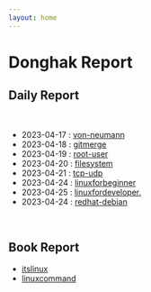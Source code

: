 ```yaml
---
layout: home
---
```


# Donghak Report

## Daily Report
<br>

* 2023-04-17 : [von-neumann](./von-neumann.md)
* 2023-04-18 : [gitmerge](gitmerge.md)
* 2023-04-19 : [root-user](./root-user.md)
* 2023-04-20 : [filesystem](./filesystem.md)
* 2023-04-21 : [tcp-udp](./tcp-udp.md)
* 2023-04-24 : [linuxforbeginner](./linuxforbeginner.md)
* 2023-04-25 : [linuxfordeveloper.](./linuxfordeveloper.md)
* 2023-04-24 : [redhat-debian](./redhat-debian.md)

<br>

## Book Report
* [itslinux](./itslinux.md)
* [linuxcommand](./linuxcommand.md)